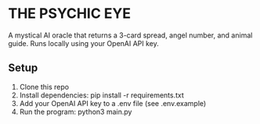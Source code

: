 # THE PSYCHIC EYE

A mystical AI oracle that returns a 3-card spread, angel number, and animal guide.
Runs locally using your OpenAI API key.

## Setup

1. Clone this repo
2. Install dependencies:
   pip install -r requirements.txt
3. Add your OpenAI API key to a .env file (see .env.example)
4. Run the program:
   python3 main.py
